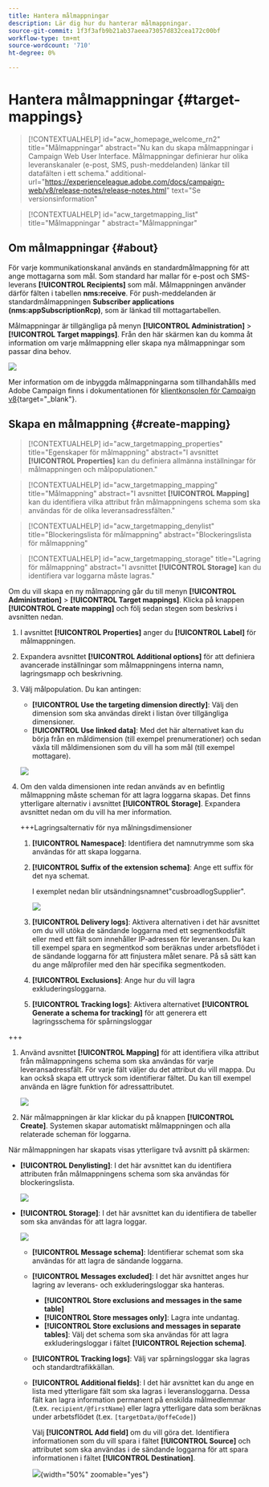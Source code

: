 ```yaml
---
title: Hantera målmappningar
description: Lär dig hur du hanterar målmappningar.
source-git-commit: 1f3f3afb9b21ab37aeea73057d832cea172c00bf
workflow-type: tm+mt
source-wordcount: '710'
ht-degree: 0%

---
```


# Hantera målmappningar {#target-mappings}


>[!CONTEXTUALHELP]
>id="acw_homepage_welcome_rn2"
>title="Målmappningar"
>abstract="Nu kan du skapa målmappningar i Campaign Web User Interface. Målmappningar definierar hur olika leveranskanaler (e-post, SMS, push-meddelanden) länkar till datafälten i ett schema."
>additional-url="https://experienceleague.adobe.com/docs/campaign-web/v8/release-notes/release-notes.html" text="Se versionsinformation"

>[!CONTEXTUALHELP]
>id="acw_targetmapping_list"
>title="Målmappningar "
>abstract="Målmappningar"

## Om målmappningar {#about}

För varje kommunikationskanal används en standardmålmappning för att ange mottagarna som mål. Som standard har mallar för e-post och SMS-leverans **[!UICONTROL Recipients]** som mål. Målmappningen använder därför fälten i tabellen **nms:receive**. För push-meddelanden är standardmålmappningen **Subscriber applications (nms:appSubscriptionRcp)**, som är länkad till mottagartabellen.

Målmappningar är tillgängliga på menyn **[!UICONTROL Administration]** > **[!UICONTROL Target mappings]**. Från den här skärmen kan du komma åt information om varje målmappning eller skapa nya målmappningar som passar dina behov.

![](assets/target-mappings-list.png)

Mer information om de inbyggda målmappningarna som tillhandahålls med Adobe Campaign finns i dokumentationen för [klientkonsolen för Campaign v8](https://experienceleague.adobe.com/docs/campaign/campaign-v8/audience/add-profiles/target-mappings.html){target="_blank"}.

## Skapa en målmappning {#create-mapping}

>[!CONTEXTUALHELP]
>id="acw_targetmapping_properties"
>title="Egenskaper för målmappning"
>abstract="I avsnittet **[!UICONTROL Properties]** kan du definiera allmänna inställningar för målmappningen och målpopulationen."

>[!CONTEXTUALHELP]
>id="acw_targetmapping_mapping"
>title="Målmappning"
>abstract="I avsnittet **[!UICONTROL Mapping]** kan du identifiera vilka attribut från målmappningens schema som ska användas för de olika leveransadressfälten."

>[!CONTEXTUALHELP]
>id="acw_targetmapping_denylist"
>title="Blockeringslista för målmappning"
>abstract="Blockeringslista för målmappning"

>[!CONTEXTUALHELP]
>id="acw_targetmapping_storage"
>title="Lagring för målmappning"
>abstract="I avsnittet **[!UICONTROL Storage]** kan du identifiera var loggarna måste lagras."

Om du vill skapa en ny målmappning går du till menyn **[!UICONTROL Administration]** > **[!UICONTROL Target mappings]**. Klicka på knappen **[!UICONTROL Create mapping]** och följ sedan stegen som beskrivs i avsnitten nedan.

1. I avsnittet **[!UICONTROL Properties]** anger du **[!UICONTROL Label]** för målmappningen.

1. Expandera avsnittet **[!UICONTROL Additional options]** för att definiera avancerade inställningar som målmappningens interna namn, lagringsmapp och beskrivning.

1. Välj målpopulation. Du kan antingen:

   * **[!UICONTROL Use the targeting dimension directly]**: Välj den dimension som ska användas direkt i listan över tillgängliga dimensioner.
   * **[!UICONTROL Use linked data]**: Med det här alternativet kan du börja från en måldimension (till exempel prenumerationer) och sedan växla till måldimensionen som du vill ha som mål (till exempel mottagare).

   ![](assets/target-mappings-properties.png)

1. Om den valda dimensionen inte redan används av en befintlig målmappning måste scheman för att lagra loggarna skapas. Det finns ytterligare alternativ i avsnittet **[!UICONTROL Storage]**. Expandera avsnittet nedan om du vill ha mer information.

   +++Lagringsalternativ för nya målningsdimensioner

   1. **[!UICONTROL Namespace]**: Identifiera det namnutrymme som ska användas för att skapa loggarna.
   1. **[!UICONTROL Suffix of the extension schema]**: Ange ett suffix för det nya schemat.

      I exemplet nedan blir utsändningsnamnet&quot;cusbroadlogSupplier&quot;.

      ![](assets/target-mappings-new.png)

   1. **[!UICONTROL Delivery logs]**: Aktivera alternativen i det här avsnittet om du vill utöka de sändande loggarna med ett segmentkodsfält eller med ett fält som innehåller IP-adressen för leveransen. Du kan till exempel spara en segmentkod som beräknas under arbetsflödet i de sändande loggarna för att finjustera målet senare. På så sätt kan du ange målprofiler med den här specifika segmentkoden.

   1. **[!UICONTROL Exclusions]**: Ange hur du vill lagra exkluderingsloggarna.

   1. **[!UICONTROL Tracking logs]**: Aktivera alternativet **[!UICONTROL Generate a schema for tracking]** för att generera ett lagringsschema för spårningsloggar

+++

1. Använd avsnittet **[!UICONTROL Mapping]** för att identifiera vilka attribut från målmappningens schema som ska användas för varje leveransadressfält. För varje fält väljer du det attribut du vill mappa. Du kan också skapa ett uttryck som identifierar fältet. Du kan till exempel använda en lägre funktion för adressattributet.

   ![](assets/target-mappings-mapping.png)

1. När målmappningen är klar klickar du på knappen **[!UICONTROL Create]**. Systemen skapar automatiskt målmappningen och alla relaterade scheman för loggarna.

När målmappningen har skapats visas ytterligare två avsnitt på skärmen:

* **[!UICONTROL Denylisting]**: I det här avsnittet kan du identifiera attributen från målmappningens schema som ska användas för blockeringslista.

  ![](assets/target-mappings-denylisting.png)

* **[!UICONTROL Storage]**: I det här avsnittet kan du identifiera de tabeller som ska användas för att lagra loggar.

  ![](assets/target-mappings-storage.png)

   * **[!UICONTROL Message schema]**: Identifierar schemat som ska användas för att lagra de sändande loggarna.
   * **[!UICONTROL Messages excluded]**: I det här avsnittet anges hur lagring av leverans- och exkluderingsloggar ska hanteras.

      * **[!UICONTROL Store exclusions and messages in the same table]**
      * **[!UICONTROL Store messages only]**: Lagra inte undantag.
      * **[!UICONTROL Store exclusions and messages in separate tables]**: Välj det schema som ska användas för att lagra exkluderingsloggar i fältet **[!UICONTROL Rejection schema]**.

   * **[!UICONTROL Tracking logs]**: Välj var spårningsloggar ska lagras och standardtrafikkällan.
   * **[!UICONTROL Additional fields]**: I det här avsnittet kan du ange en lista med ytterligare fält som ska lagras i leveransloggarna. Dessa fält kan lagra information permanent på enskilda målmedlemmar (t.ex. `recipient/@firstName`) eller lagra ytterligare data som beräknas under arbetsflödet (t.ex. `[targetData/@offeCode]`)

     Välj **[!UICONTROL Add field]** om du vill göra det. Identifiera informationen som du vill spara i fältet **[!UICONTROL Source]** och attributet som ska användas i de sändande loggarna för att spara informationen i fältet **[!UICONTROL Destination]**.

     ![](assets/target-mappings-additional.png){width="50%" zoomable="yes"}
